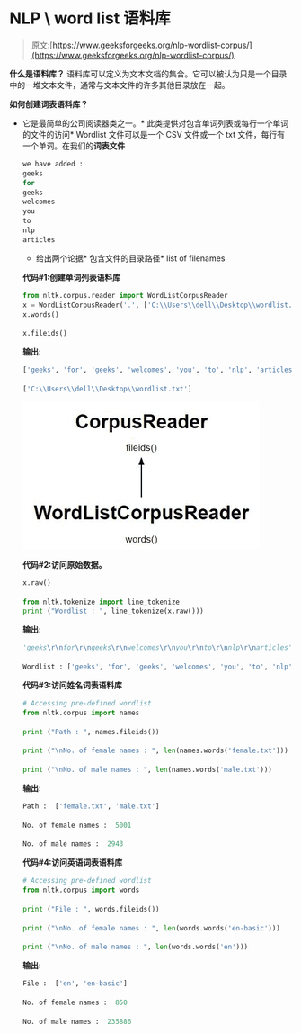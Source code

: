 # NLP \ word list 语料库

> 原文:[https://www.geeksforgeeks.org/nlp-wordlist-corpus/](https://www.geeksforgeeks.org/nlp-wordlist-corpus/)

**什么是语料库？**
语料库可以定义为文本文档的集合。它可以被认为只是一个目录中的一堆文本文件，通常与文本文件的许多其他目录放在一起。

**如何创建词表语料库？**

*   它是最简单的公司阅读器类之一。*   此类提供对包含单词列表或每行一个单词的文件的访问*   Wordlist 文件可以是一个 CSV 文件或一个 txt 文件，每行有一个单词。在我们的**词表文件**

    ```py
    we have added : 
    geeks
    for
    geeks
    welcomes
    you
    to
    nlp
    articles
    ```

    *   给出两个论据*   包含文件的目录路径*   list of filenames

    **代码#1:创建单词列表语料库**

    ```py
    from nltk.corpus.reader import WordListCorpusReader
    x = WordListCorpusReader('.', ['C:\\Users\\dell\\Desktop\\wordlist.txt'])
    x.words()

    x.fileids()
    ```

    **输出:**

    ```py
    ['geeks', 'for', 'geeks', 'welcomes', 'you', 'to', 'nlp', 'articles']

    ['C:\\Users\\dell\\Desktop\\wordlist.txt']

    ```

    ![](img/06de56e464907858378df9b9db73f81d.png)

    **代码#2:访问原始数据。**

    ```py
    x.raw()

    from nltk.tokenize import line_tokenize
    print ("Wordlist : ", line_tokenize(x.raw()))
    ```

    **输出:**

    ```py
    'geeks\r\nfor\r\ngeeks\r\nwelcomes\r\nyou\r\nto\r\nnlp\r\narticles'

    Wordlist : ['geeks', 'for', 'geeks', 'welcomes', 'you', 'to', 'nlp', 'articles']
    ```

    **代码#3:访问姓名词表语料库**

    ```py
    # Accessing pre-defined wordlist
    from nltk.corpus import names

    print ("Path : ", names.fileids())

    print ("\nNo. of female names : ", len(names.words('female.txt')))

    print ("\nNo. of male names : ", len(names.words('male.txt')))
    ```

    **输出:**

    ```py
    Path :  ['female.txt', 'male.txt']

    No. of female names :  5001

    No. of male names :  2943
    ```

    **代码#4:访问英语词表语料库**

    ```py
    # Accessing pre-defined wordlist
    from nltk.corpus import words

    print ("File : ", words.fileids())

    print ("\nNo. of female names : ", len(words.words('en-basic')))

    print ("\nNo. of male names : ", len(words.words('en')))
    ```

    **输出:**

    ```py
    File :  ['en', 'en-basic']

    No. of female names :  850

    No. of male names :  235886
    ```